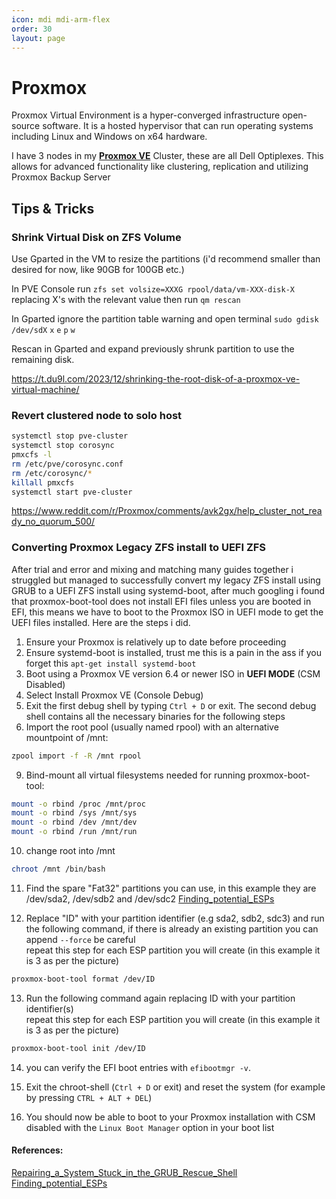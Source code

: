 ```yaml
---
icon: mdi mdi-arm-flex
order: 30
layout: page
---
```


# Proxmox
Proxmox Virtual Environment is a hyper-converged infrastructure open-source software. It is a hosted hypervisor that can run operating systems including Linux and Windows on x64 hardware.

I have 3 nodes in my [**Proxmox VE**](https://www.proxmox.com/en/proxmox-ve) Cluster, these are all Dell Optiplexes. This allows for advanced functionality like clustering, replication and utilizing Proxmox Backup Server

## Tips & Tricks
### Shrink Virtual Disk on ZFS Volume
Use Gparted in the VM to resize the partitions (i'd recommend smaller than desired for now, like 90GB for 100GB etc.)

In PVE Console run `zfs set volsize=XXXG rpool/data/vm-XXX-disk-X` replacing X's with the relevant value then run `qm rescan`

In Gparted ignore the partition table warning and open terminal
`sudo gdisk /dev/sdX`
`x` `e` `p` `w` 

Rescan in Gparted and expand previously shrunk partition to use the remaining disk.

https://t.du9l.com/2023/12/shrinking-the-root-disk-of-a-proxmox-ve-virtual-machine/

### Revert clustered node to solo host

```bash
systemctl stop pve-cluster
systemctl stop corosync
pmxcfs -l
rm /etc/pve/corosync.conf
rm /etc/corosync/*
killall pmxcfs
systemctl start pve-cluster
```
https://www.reddit.com/r/Proxmox/comments/avk2gx/help_cluster_not_ready_no_quorum_500/

### Converting Proxmox Legacy ZFS install to UEFI ZFS
After trial and error and mixing and matching many guides together i struggled but managed to successfully convert my legacy ZFS install using GRUB to a UEFI ZFS install using systemd-boot, after much googling i found that proxmox-boot-tool does not install EFI files unless you are booted in EFI, this means we have to boot to the Proxmox ISO in UEFI mode to get the UEFI files installed. Here are the steps i did.

1. Ensure your Proxmox is relatively up to date before proceeding
2. Ensure systemd-boot is installed, trust me this is a pain in the ass if you forget this `apt-get install systemd-boot`
3. Boot using a Proxmox VE version 6.4 or newer ISO in **UEFI MODE** (CSM Disabled)
4. Select Install Proxmox VE (Console Debug)
5. Exit the first debug shell by typing `Ctrl + D` or exit. The second debug shell contains all the necessary binaries for the following steps
7. Import the root pool (usually named rpool) with an alternative mountpoint of /mnt:
```bash
zpool import -f -R /mnt rpool
```
9. Bind-mount all virtual filesystems needed for running proxmox-boot-tool:
```bash
mount -o rbind /proc /mnt/proc
mount -o rbind /sys /mnt/sys
mount -o rbind /dev /mnt/dev
mount -o rbind /run /mnt/run
```
10. change root into /mnt
```bash
chroot /mnt /bin/bash
```

11. Find the spare "Fat32" partitions you can use, in this example they are /dev/sda2, /dev/sdb2 and /dev/sdc2
[Finding_potential_ESPs](https://pve.proxmox.com/wiki/ZFS:_Switch_Legacy-Boot_to_Proxmox_Boot_Tool#3._Finding_potential_ESPs)

12. Replace "ID" with your partition identifier (e.g sda2, sdb2, sdc3) and run the following command, if there is already an existing partition you can append `--force` be careful<br />repeat this step for each ESP partition you will create (in this example it is 3 as per the picture)
```bash
proxmox-boot-tool format /dev/ID
```

13. Run the following command again replacing ID with your partition identifier(s)<br />repeat this step for each ESP partition you will create (in this example it is 3 as per the picture)
```bash
proxmox-boot-tool init /dev/ID
```

14. you can verify the EFI boot entries with `efibootmgr -v`.

15. Exit the chroot-shell (`Ctrl + D` or exit) and reset the system (for example by pressing `CTRL + ALT + DEL`)

16. You should now be able to boot to your Proxmox installation with CSM disabled with the `Linux Boot Manager` option in your boot list

#### References:
[Repairing_a_System_Stuck_in_the_GRUB_Rescue_Shell](https://pve.proxmox.com/wiki/ZFS:_Switch_Legacy-Boot_to_Proxmox_Boot_Tool#Repairing_a_System_Stuck_in_the_GRUB_Rescue_Shell)
[Finding_potential_ESPs](https://pve.proxmox.com/wiki/ZFS:_Switch_Legacy-Boot_to_Proxmox_Boot_Tool#3._Finding_potential_ESPs)